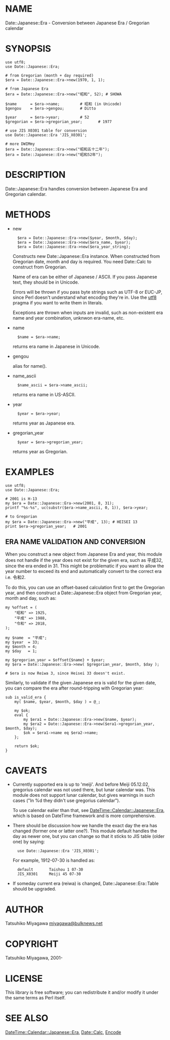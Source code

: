 # NAME

Date::Japanese::Era - Conversion between Japanese Era / Gregorian calendar

# SYNOPSIS

    use utf8;
    use Date::Japanese::Era;

    # from Gregorian (month + day required)
    $era = Date::Japanese::Era->new(1970, 1, 1);

    # from Japanese Era
    $era = Date::Japanese::Era->new("昭和", 52); # SHOWA

    $name      = $era->name;         # 昭和 (in Unicode)
    $gengou    = $era->gengou;       # Ditto

    $year      = $era->year;         # 52
    $gregorian = $era->gregorian_year;       # 1977

    # use JIS X0301 table for conversion
    use Date::Japanese::Era 'JIS_X0301';

    # more DWIMmy
    $era = Date::Japanese::Era->new("昭和五十二年");
    $era = Date::Japanese::Era->new("昭和52年");

# DESCRIPTION

Date::Japanese::Era handles conversion between Japanese Era and
Gregorian calendar.

# METHODS

- new

        $era = Date::Japanese::Era->new($year, $month, $day);
        $era = Date::Japanese::Era->new($era_name, $year);
        $era = Date::Japanese::Era->new($era_year_string);

    Constructs new Date::Japanese::Era instance. When constructed from
    Gregorian date, month and day is required. You need Date::Calc to
    construct from Gregorian.

    Name of era can be either of Japanese / ASCII. If you pass Japanese
    text, they should be in Unicode.

    Errors will be thrown if you pass byte strings such as UTF-8 or
    EUC-JP, since Perl doesn't understand what encoding they're in. Use
    the [utf8](https://metacpan.org/pod/utf8) pragma if you want to write them in literals.

    Exceptions are thrown when inputs are invalid, such as non-existent
    era name and year combination, unknwon era-name, etc.

- name

        $name = $era->name;

    returns era name in Japanese in Unicode.

- gengou

    alias for name().

- name\_ascii

        $name_ascii = $era->name_ascii;

    returns era name in US-ASCII.

- year

        $year = $era->year;

    returns year as Japanese era.

- gregorian\_year

        $year = $era->gregorian_year;

    returns year as Gregorian.

# EXAMPLES

    use utf8;
    use Date::Japanese::Era;

    # 2001 is H-13
    my $era = Date::Japanese::Era->new(2001, 8, 31);
    printf "%s-%s", uc(substr($era->name_ascii, 0, 1)), $era->year;

    # to Gregorian
    my $era = Date::Japanese::Era->new("平成", 13); # HEISEI 13
    print $era->gregorian_year;   # 2001

## ERA NAME VALIDATION AND CONVERSION

When you construct a new object from Japanese Era and year, this module does not
handle if the year does not exist for the given era, such as 平成32, since the
era ended in 31. This might be problematic if you want to allow the year number
to exceed its end and automatically convert to the correct era i.e. 令和2.

To do this, you can use an offset-based calculation first to get the Gregorian
year, and then construct a Date::Japanese::Era object from Gregorian year, month
and day, such as:

    my %offset = (
        "昭和" => 1925,
        "平成" => 1988,
        "令和" => 2018,
    );

    my $name  = "平成";
    my $year  = 33;
    my $month = 4;
    my $day   = 1;

    my $gregorian_year = $offset{$name} + $year;
    my $era = Date::Japanese::Era->new( $gregorian_year, $month, $day );

    # $era is now Reiwa 3, since Heisei 33 doesn't exist.

Similarly, to validate if the given Japanese era is valid for the given date,
you can compare the era after round-tripping with Gregorian year:

    sub is_valid_era {
        my( $name, $year, $month, $day ) = @_;

        my $ok;
        eval {
            my $era1 = Date::Japanese::Era->new($name, $year);
            my $era2 = Date::Japanese::Era->new($era1->gregorian_year, $month, $day);
            $ok = $era1->name eq $era2->name;
        };

        return $ok;
    }

# CAVEATS

- Currently supported era is up to 'meiji'. And before Meiji 05.12.02,
gregorius calendar was not used there, but lunar calendar was. This
module does not support lunar calendar, but gives warnings in such
cases ("In %d they didn't use gregorius calendar").

    To use calendar ealier than that, see
    [DateTime::Calendar::Japanese::Era](https://metacpan.org/pod/DateTime%3A%3ACalendar%3A%3AJapanese%3A%3AEra), which is based on DateTime
    framework and is more comprehensive.

- There should be discussion how we handle the exact day the era has
changed (former one or latter one?). This module default handles the
day as newer one, but you can change so that it sticks to JIS table
(older one) by saying:

        use Date::Japanese::Era 'JIS_X0301';

    For example, 1912-07-30 is handled as:

        default       Taishou 1 07-30
        JIS_X0301     Meiji 45 07-30

- If someday current era (reiwa) is changed, Date::Japanese::Era::Table
should be upgraded.

# AUTHOR

Tatsuhiko Miyagawa <miyagawa@bulknews.net>

# COPYRIGHT

Tatsuhiko Miyagawa, 2001-

# LICENSE

This library is free software; you can redistribute it and/or
modify it under the same terms as Perl itself.

# SEE ALSO

[DateTime::Calendar::Japanese::Era](https://metacpan.org/pod/DateTime%3A%3ACalendar%3A%3AJapanese%3A%3AEra), [Date::Calc](https://metacpan.org/pod/Date%3A%3ACalc), [Encode](https://metacpan.org/pod/Encode)
